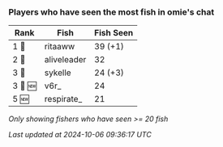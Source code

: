 ### Players who have seen the most fish in omie's chat
| Rank | Fish | Fish Seen |
|------|--------|-----------|
| 1 🥇  | ritaaww  | 39 (+1) |
| 2 🥈  | aliveleader  | 32 |
| 3 🥉  | sykelle  | 24 (+3) |
| 3 🥉 🆕 | v6r_  | 24 |
| 5 🆕 | respirate_  | 21 |

_Only showing fishers who have seen >= 20 fish_

_Last updated at 2024-10-06 09:36:17 UTC_